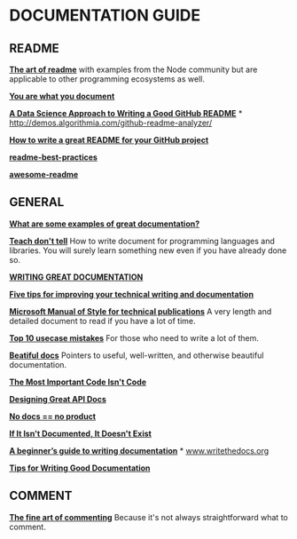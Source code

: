 # DOCUMENTATION GUIDE

## README
**[The art of readme](https://github.com/noffle/art-of-readme)** with examples from the Node community but are applicable to other programming ecosystems as well.

**[You are what you document](http://www.ybrikman.com/writing/2014/05/05/you-are-what-you-document/)**

**[A Data Science Approach to Writing a Good GitHub README](http://www.kdnuggets.com/2016/05/algorithmia-data-science-approach-good-github-readme.html)**
    * http://demos.algorithmia.com/github-readme-analyzer/

**[How to write a great README for your GitHub project](https://dbader.org/blog/write-a-great-readme-for-your-github-project)**

**[readme-best-practices](https://github.com/jehna/readme-best-practices)**

**[awesome-readme](https://github.com/matiassingers/awesome-readme)**


## GENERAL

**[What are some examples of great documentation?](https://dev.to/ben/what-are-some-examples-of-great-documentation)**

**[Teach don't tell](http://stevelosh.com/blog/2013/09/teach-dont-tell/)** How to write document for programming languages and libraries. You will surely learn something new even if you have already done so.

**[WRITING GREAT DOCUMENTATION](https://web.archive.org/web/20170115154853/https://jacobian.org/writing/great-documentation/)**

**[Five tips for improving your technical writing and documentation](https://medium.com/@limedaring/five-tips-for-improving-your-technical-writing-and-documentation-47353723c8a7#.b27zkg7wx)**

**[Microsoft Manual of Style for technical publications](http://cody.inlandgps.com/pub/MARLS/MSTP-V3.pdf)** A very length and detailed document to read if you have a lot of time.

**[Top 10 usecase mistakes](http://www.cs.clemson.edu/~steve/CW/472/TopTenUseCaseMistakes.pdf)** For those who need to write a lot of them.

**[Beatiful docs](https://github.com/PharkMillups/beautiful-docs)** Pointers to useful, well-written, and otherwise beautiful documentation.

**[The Most Important Code Isn't Code](https://zachholman.com/posts/documentation/)**

**[Designing Great API Docs](http://blog.parse.com/learn/engineering/designing-great-api-docs/)**

**[No docs == no product](http://www.mikepope.com/blog/DisplayBlog.aspx?permalink=1680)**

**[If It Isn't Documented, It Doesn't Exist](https://blog.codinghorror.com/if-it-isnt-documented-it-doesnt-exist/)**

**[A beginner’s guide to writing documentation](http://www.writethedocs.org/guide/writing/beginners-guide-to-docs/)**
    * www.writethedocs.org

**[Tips for Writing Good Documentation](http://readwrite.com/2010/08/14/tips-for-writing-good-document/#awesm=~oCZZHjd5dUD5EN)**


## COMMENT
**[The fine art of commenting](http://www.icsharpcode.net/technotes/commenting20020413.pdf)** Because it's not always straightforward what to comment.


